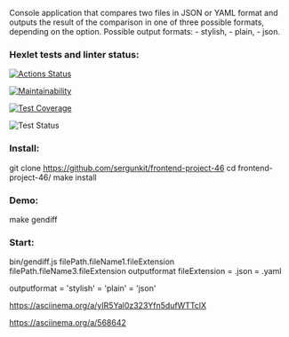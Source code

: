 Console application that compares two files in JSON or YAML format and outputs the result of the comparison in one of three possible formats, depending on the option. Possible output formats: - stylish, - plain, - json.

### Hexlet tests and linter status:

[![Actions Status](https://github.com/Sergunkit/frontend-project-46/workflows/hexlet-check/badge.svg)](https://github.com/Sergunkit/frontend-project-46/actions)

[![Maintainability](https://api.codeclimate.com/v1/badges/574a83b3791c342014bf/maintainability)](https://codeclimate.com/github/Sergunkit/frontend-project-46/maintainability)

[![Test Coverage](https://api.codeclimate.com/v1/badges/574a83b3791c342014bf/test_coverage)](https://codeclimate.com/github/Sergunkit/frontend-project-46/test_coverage)

![Test Status](https://github.com/Sergunkit/frontend-project-46/actions/workflows/first.yml/badge.svg?event=push)

### Install:
git clone https://github.com/sergunkit/frontend-project-46
cd frontend-project-46/
make install

### Demo:
make gendiff

### Start:

bin/gendiff.js filePath.fileName1.fileExtension filePath.fileName3.fileExtension outputformat
fileExtension = .json 
              = .yaml
            
outputformat = 'stylish'
             = 'plain'
             = 'json'

https://asciinema.org/a/yIR5Yal0z323Yfn5dufWTTclX

https://asciinema.org/a/568642